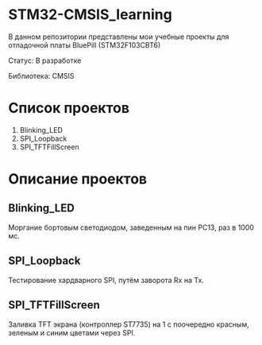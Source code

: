 # STM32-CMSIS_learning
В данном репозитории представлены мои учебные проекты для отладочной платы BluePill (STM32F103CBT6)

Статус: В разработке

Библиотека: CMSIS

# Список проектов
1. Blinking_LED
2. SPI_Loopback
3. SPI_TFTFillScreen

# Описание проектов
## Blinking_LED
Моргание бортовым светодиодом, заведенным на пин PC13, раз в 1000 мс.

## SPI_Loopback
Тестирование хардварного SPI, путём заворота Rx на Tx.

## SPI_TFTFillScreen
Заливка TFT экрана (контроллер ST7735) на 1 с поочередно красным, зеленым и синим цветами через SPI.
